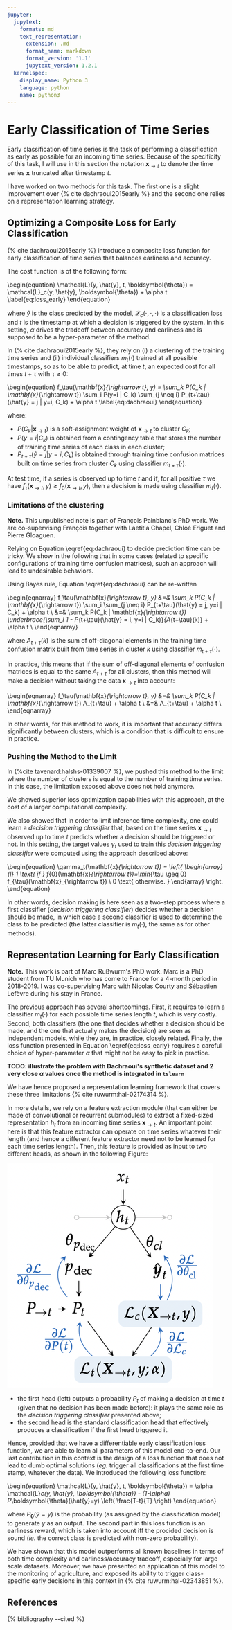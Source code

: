 ```yaml
---
jupyter:
  jupytext:
    formats: md
    text_representation:
      extension: .md
      format_name: markdown
      format_version: '1.1'
      jupytext_version: 1.2.1
  kernelspec:
    display_name: Python 3
    language: python
    name: python3
---
```


# Early Classification of Time Series

Early classification of time series is the task of performing a classification
as early as possible for an incoming time series.
Because of the specificity of this task, I will use in this section the
notation $\mathbf{x}_{\rightarrow t}$ to denote the time series $\mathbf{x}$
truncated after timestamp $t$.

I have worked on two methods for this task.
The first one is a slight improvement over
{% cite dachraoui2015early %} and the second one relies on a representation
learning strategy.

## Optimizing a Composite Loss for Early Classification

{% cite dachraoui2015early %} introduce a composite loss function for early
classification of time series that balances earliness and accuracy.

The cost function is of the following form:

\begin{equation}
\mathcal{L}(y, \hat{y}, t, \boldsymbol{\theta}) =
    \mathcal{L}_c(y, \hat{y}, \boldsymbol{\theta}) + \alpha t
\label{eq:loss_early}
\end{equation}

where $\hat{y}$ is the class predicted by the model,
$\mathcal{L}_c(\cdot,\cdot,\cdot)$ is a
classification loss and $t$ is the timestamp at which a
decision is triggered by the system.
In this setting, $\alpha$ drives the tradeoff between accuracy and earliness
and is supposed to be a hyper-parameter of the method.

In {% cite dachraoui2015early %}, they rely on (i) a clustering of the training
time series and (ii) individual classifiers $m_t(\cdot)$ trained at all possible
timestamps, so as to be able to predict, at time $t$, an expected cost for all
times $t + \tau$ with $\tau \geq 0$:

\begin{equation}
    f_\tau(\mathbf{x}_{\rightarrow t}, y) =
        \sum_k P(C_k | \mathbf{x}_{\rightarrow t})
        \sum_i P(y=i | C_k)
        \sum_{j \neq i} P_{t+\tau}(\hat{y} = j | y=i, C_k)
        + \alpha t
        \label{eq:dachraoui}
\end{equation}

where:

* $P(C_k | \mathbf{x}_{\rightarrow t})$ is a soft-assignment weight of
$\mathbf{x}_{\rightarrow t}$ to cluster $C_k$;
* $P(y=i | C_k)$ is obtained from a contingency table that stores the number of
training time series of each class in each cluster;
* $P_{t+\tau}(\hat{y} = j | y=i, C_k)$ is obtained through training time
confusion matrices built on time series from cluster $C_k$ using classifier
$m_{t+\tau}(\cdot)$.

At test time, if a series is observed up to time $t$ and if, for all positive
$\tau$ we have
$f_\tau(\mathbf{x}_{\rightarrow t}, y) \geq f_0(\mathbf{x}_{\rightarrow t}, y)$,
then a decision is made using classifier $m_t(\cdot)$.

### Limitations of the clustering

<!-- #region {"tags": ["popout"]} -->
**Note.** This unpublished note is part of François Painblanc's PhD work.
We are co-supervising François together with Laetitia Chapel, Chloé Friguet and
Pierre Gloaguen.
<!-- #endregion -->

Relying on Equation \eqref{eq:dachraoui} to decide prediction time can be
tricky. We show in the following that in some cases (related to specific
configurations of training time confusion matrices), such an approach will lead
to undesirable behaviors.

Using Bayes rule, Equation \eqref{eq:dachraoui} can be re-written

\begin{eqnarray}
    f_\tau(\mathbf{x}_{\rightarrow t}, y) &=&
        \sum_k P(C_k | \mathbf{x}_{\rightarrow t})
        \sum_i
        \sum_{j \neq i} P_{t+\tau}(\hat{y} = j, y=i | C_k)
        + \alpha t \\
    &=&
        \sum_k P(C_k | \mathbf{x}_{\rightarrow t})
        \underbrace{\sum_i 1 - P_{t+\tau}(\hat{y} = i, y=i | C_k)}_{A_{t+\tau}(k)}
        + \alpha t \\
\end{eqnarray}

where $A_{t+\tau}(k)$ is the sum of off-diagonal elements in the training time
confusion matrix built from time series in cluster $k$ using classifier
$m_{t+\tau}(\cdot)$.

In practice, this means that if the sum of off-diagonal elements of confusion
matrices is equal to the same $A_{t+\tau}$ for all clusters, then this method
will make a decision without taking the data $\mathbf{x}_{\rightarrow t}$
into account:

\begin{eqnarray}
    f_\tau(\mathbf{x}_{\rightarrow t}, y) &=&
        \sum_k P(C_k | \mathbf{x}_{\rightarrow t})
        A_{t+\tau}
        + \alpha t \\
     &=&
        A_{t+\tau} + \alpha t \\
\end{eqnarray}

In other words, for this method to work, it is important that accuracy differs
significantly between clusters, which is a condition that is difficult to ensure
in practice.

### Pushing the Method to the Limit

In {%cite tavenard:halshs-01339007 %}, we pushed this method to the limit
where the number of clusters is equal to the number of training time series.
In this case, the limitation exposed above does not hold anymore.

We showed superior loss optimization capabilities with this approach, at the
cost of a larger computational complexity.

We also showed that in order to limit inference time complexity, one could
learn a _decision triggering classifier_ that, based on the time series
$\mathbf{x}_{\rightarrow t}$
observed up to time $t$ predicts whether a decision should be triggered or not.
In this setting, the target values $\gamma_t$ used to train this
_decision triggering classifier_
were computed using the approach described above:

\begin{equation}
    \gamma_t(\mathbf{x}_{\rightarrow t}) = \left\{
        \begin{array}{l}
            1 \text{ if } f_{0}(\mathbf{x}_{\rightarrow t})=\min_{\tau \geq 0}         
                f_{\tau}(\mathbf{x}_{\rightarrow t}) \\
            0 \text{ otherwise. }
        \end{array} \right.
\end{equation}

In other words, decision making is here seen as a two-step process where a
first classifier (_decision triggering classifier_) decides whether a decision
should be made, in which case a
second classifier is used to determine the class to be predicted (the latter
classifier is $m_t(\cdot)$, the same as for other methods).

## Representation Learning for Early Classification

<!-- #region {"tags": ["popout"]} -->
**Note.** This work is part of Marc Rußwurm's PhD work.
Marc is a PhD student from TU Munich who has come to France for a
4-month period in 2018-2019. I was co-supervising Marc with Nicolas Courty
and Sébastien Lefèvre during his stay in France.
<!-- #endregion -->

The previous approach has several shortcomings.
First, it requires to learn a classifier $m_t(\cdot)$ for each possible time
series length $t$, which is very costly.
Second, both classifiers (the one that decides whether a decision should be
made, and the one that actually makes the decision) are seen as independent
models, while they are, in practice, closely related.
Finally, the loss function presented in Equation \eqref{eq:loss_early} requires
a careful choice of hyper-parameter $\alpha$ that might not be easy to pick in
practice.

**TODO: illustrate the problem with Dachraoui's synthetic dataset and 2 very
close $\alpha$ values once the method is integrated in `tslearn`**

We have hence proposed a representation learning framework that
covers these three limitations {% cite ruwurm:hal-02174314 %}.

In more details, we rely on a feature extraction module (that can either be
made of convolutional or recurrent submodules) to extract a fixed-sized
representation $h_t$ from an incoming time series $\mathbf{x}_{\rightarrow t}$.
An important point here is that this feature extractor can operate on time
series whatever their length (and hence a different feature extractor need not
to be learned for each time series length).
Then, this feature is provided as input to two different heads, as shown in the
following Figure:

![](../../images/double_head_early.png)

* the first head (left) outputs a probability $P_t$ of making a decision at
time $t$ (given that no decision has been made before): it plays the same role
as the _decision triggering classifier_ presented above;
* the second head is the standard classification head that effectively produces
a classification if the first head triggered it.

Hence, provided that we have a differentiable early classification loss
function, we are able to learn all parameters of this model end-to-end.
Our last contribution in this context is the design of a loss function that
does not lead to dumb optimal solutions (_eg._ trigger all classifications at
the first time stamp, whatever the data).
We introduced the following loss function:

\begin{equation}
    \mathcal{L}(y, \hat{y}, t, \boldsymbol{\theta}) =
        \alpha \mathcal{L}_c(y, \hat{y}, \boldsymbol{\theta})
            - (1-\alpha) P_\boldsymbol{\theta}(\hat{y}=y)
            \left( \frac{T-t}{T} \right)
\end{equation}

where $P_\boldsymbol{\theta}(\hat{y}=y)$ is the probability (as assigned by the
classification model) to generate $y$ as an output.
The second part in this loss function is an earliness reward, which is taken
into account iff the procided decision is sound (_ie._ the correct class is
predicted with non-zero probability).

We have shown that this model outperforms all known baselines in terms of both
time complexity and earliness/accuracy tradeoff, especially for large scale
datasets.
Moreover, we have presented an application of this model to the monitoring of
agriculture, and exposed its ability to trigger class-specific early decisions
in this context in {% cite ruwurm:hal-02343851 %}.


## References

{% bibliography --cited %}
